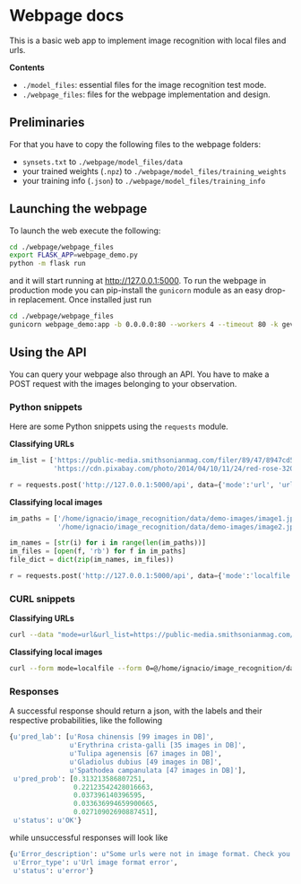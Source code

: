 # Webpage docs

This is a basic web app to implement image recognition with local files and urls.

**Contents**

- `./model_files`: essential files for the image recognition test mode.
- `./webpage_files`: files for the webpage implementation and design.

## Preliminaries

For that you have to copy the following files to the webpage folders:

- `synsets.txt` to `./webpage/model_files/data` 
- your trained weights (`.npz`) to `./webpage/model_files/training_weights`
- your training info (`.json`) to  `./webpage/model_files/training_info`

## Launching the webpage

To launch the web execute the following:

```bash
cd ./webpage/webpage_files
export FLASK_APP=webpage_demo.py
python -m flask run
```
and it will start running at http://127.0.0.1:5000. To run the webpage in production mode you can pip-install the `gunicorn` module as an easy drop-in replacement. Once installed just run

```bash
cd ./webpage/webpage_files
gunicorn webpage_demo:app -b 0.0.0.0:80 --workers 4 --timeout 80 -k gevent
```

## Using the API

You can query your webpage also through an API. You have to make a POST request with the images belonging to your observation.

### Python snippets
Here are some Python snippets using the `requests` module.

**Classifying URLs**
```python
im_list = ['https://public-media.smithsonianmag.com/filer/89/47/8947cd5c-ac01-4c0e-891a-505517cc0663/istock-540753808.jpg', 
           'https://cdn.pixabay.com/photo/2014/04/10/11/24/red-rose-320868_960_720.jpg']

r = requests.post('http://127.0.0.1:5000/api', data={'mode':'url', 'url_list':im_list})
```

**Classifying local images**

```python
im_paths = ['/home/ignacio/image_recognition/data/demo-images/image1.jpg',
            '/home/ignacio/image_recognition/data/demo-images/image2.jpg']

im_names = [str(i) for i in range(len(im_paths))]
im_files = [open(f, 'rb') for f in im_paths]
file_dict = dict(zip(im_names, im_files))

r = requests.post('http://127.0.0.1:5000/api', data={'mode':'localfile'}, files=file_dict)
```

### CURL snippets

**Classifying URLs**
```bash
curl --data "mode=url&url_list=https://public-media.smithsonianmag.com/filer/89/47/8947cd5c-ac01-4c0e-891a-505517cc0663/istock-540753808.jpg&url_list=https://cdn.pixabay.com/photo/2014/04/10/11/24/red-rose-320868_960_720.jpg" http://127.0.0.1:5000/api
```

**Classifying local images**
```bash
curl --form mode=localfile --form 0=@/home/ignacio/image_recognition/data/demo-images/image1.jpg --form 1=@/home/ignacio/image_recognition/data/demo-images/image2.jpg http://deep.ifca.es/api
```

### Responses

A successful response should return a json, with the labels and their respective probabilities, like the following

```python
{u'pred_lab': [u'Rosa chinensis [99 images in DB]',
               u'Erythrina crista-galli [35 images in DB]',
               u'Tulipa agenensis [67 images in DB]',
               u'Gladiolus dubius [49 images in DB]',
               u'Spathodea campanulata [47 images in DB]'],
 u'pred_prob': [0.313213586807251,
                0.22123542428016663,
                0.037396140396595,
                0.033636994659900665,
                0.02710902690887451],
 u'status': u'OK'}
```
while unsuccessful responses will look like

```python
{u'Error_description': u"Some urls were not in image format. Check you didn't uploaded a preview of the image rather than the image itself.",
 u'Error_type': u'Url image format error',
 u'status': u'error'}
```
